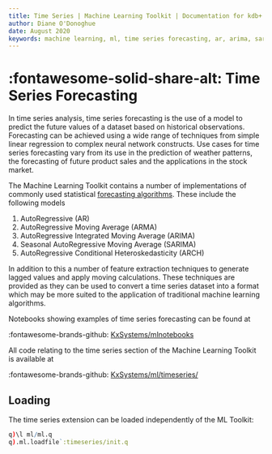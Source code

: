 ```yaml
---
title: Time Series | Machine Learning Toolkit | Documentation for kdb+ and q
author: Diane O'Donoghue
date: August 2020
keywords: machine learning, ml, time series forecasting, ar, arima, sarima 
---
```

# :fontawesome-solid-share-alt: Time Series Forecasting

In time series analysis, time series forecasting is the use of a model to predict the future values of a dataset based on historical observations. Forecasting can be achieved using a wide range of techniques from simple linear regression to complex neural network constructs. Use cases for time series forecasting vary from its use in the prediction of weather patterns, the forecasting of future product sales and the applications in the stock market.

The Machine Learning Toolkit contains a number of implementations of commonly used statistical [forecasting algorithms](arima.md). These include the following models

1. AutoRegressive (AR)
2. AutoRegressive Moving Average (ARMA)
3. AutoRegressive Integrated Moving Average (ARIMA)
4. Seasonal AutoRegressive Moving Average (SARIMA)
5. AutoRegressive Conditional Heteroskedasticity (ARCH)

In addition to this a number of feature extraction techniques to generate lagged values and apply moving calculations. These techniques are provided as they can be used to convert a time series dataset into a format which may be more suited to the application of traditional machine learning algorithms.

Notebooks showing examples of time series forecasting can be found at 

:fontawesome-brands-github:
[KxSystems/mlnotebooks](https://github.com/kxsystems/mlnotebooks)

All code relating to the time series section of the Machine Learning Toolkit is available at

:fontawesome-brands-github:
[KxSystems/ml/timeseries/](https://github.com/kxsystems/ml/timeseries)


## Loading

The time series extension can be loaded independently of the ML Toolkit:

```q
q)\l ml/ml.q
q).ml.loadfile`:timeseries/init.q
```
